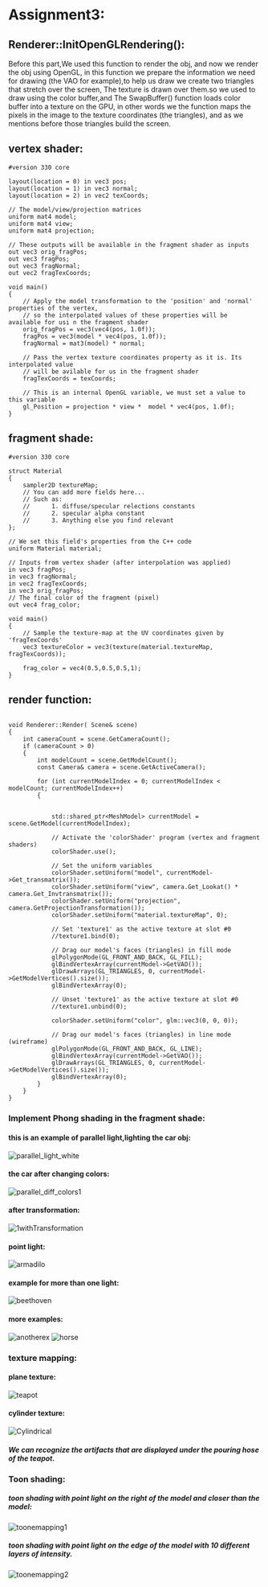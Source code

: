 # Assignment3:

## Renderer::InitOpenGLRendering():
Before this part,We used this function to render the obj, and now we render the obj using OpenGL, 
in this function we prepare the information we need for drawing (the VAO for example),to help us draw we create two triangles that stretch over the screen, The texture is drawn over them.so we used to draw using the color buffer,and The SwapBuffer() function loads color buffer into a texture on the GPU, in other words we the function maps the pixels in the image to the texture coordinates (the triangles), and as we mentions before those triangles build the screen.


## vertex shader:
~~~    				
#version 330 core

layout(location = 0) in vec3 pos;
layout(location = 1) in vec3 normal;
layout(location = 2) in vec2 texCoords;

// The model/view/projection matrices
uniform mat4 model;
uniform mat4 view;
uniform mat4 projection;

// These outputs will be available in the fragment shader as inputs
out vec3 orig_fragPos;
out vec3 fragPos;
out vec3 fragNormal;
out vec2 fragTexCoords;

void main()
{
	// Apply the model transformation to the 'position' and 'normal' properties of the vertex,
	// so the interpolated values of these properties will be available for usi n the fragment shader
	orig_fragPos = vec3(vec4(pos, 1.0f));
	fragPos = vec3(model * vec4(pos, 1.0f));
	fragNormal = mat3(model) * normal;

	// Pass the vertex texture coordinates property as it is. Its interpolated value
	// will be avilable for us in the fragment shader
	fragTexCoords = texCoords;

	// This is an internal OpenGL variable, we must set a value to this variable
	gl_Position = projection * view *  model * vec4(pos, 1.0f);
}
~~~

##  fragment shade:
~~~
#version 330 core

struct Material
{
	sampler2D textureMap;
	// You can add more fields here...
	// Such as:
	//		1. diffuse/specular relections constants
	//		2. specular alpha constant
	//		3. Anything else you find relevant
};

// We set this field's properties from the C++ code
uniform Material material;

// Inputs from vertex shader (after interpolation was applied)
in vec3 fragPos;
in vec3 fragNormal;
in vec2 fragTexCoords;
in vec3 orig_fragPos;
// The final color of the fragment (pixel)
out vec4 frag_color;

void main()
{
	// Sample the texture-map at the UV coordinates given by 'fragTexCoords'
	vec3 textureColor = vec3(texture(material.textureMap, fragTexCoords));

	frag_color = vec4(0.5,0.5,0.5,1);
}
~~~

## render function:
~~~

void Renderer::Render( Scene& scene)
{
	int cameraCount = scene.GetCameraCount();
	if (cameraCount > 0)
	{
		int modelCount = scene.GetModelCount();
		const Camera& camera = scene.GetActiveCamera();

		for (int currentModelIndex = 0; currentModelIndex < modelCount; currentModelIndex++)
		{

			
			std::shared_ptr<MeshModel> currentModel = scene.GetModel(currentModelIndex);

			// Activate the 'colorShader' program (vertex and fragment shaders)
			colorShader.use();

			// Set the uniform variables
			colorShader.setUniform("model", currentModel->Get_transmatrix());
			colorShader.setUniform("view", camera.Get_Lookat() * camera.Get_Invtransmatrix());
			colorShader.setUniform("projection", camera.GetProjectionTransformation());
			colorShader.setUniform("material.textureMap", 0);

			// Set 'texture1' as the active texture at slot #0
			//texture1.bind(0);

			// Drag our model's faces (triangles) in fill mode
			glPolygonMode(GL_FRONT_AND_BACK, GL_FILL);
			glBindVertexArray(currentModel->GetVAO());
			glDrawArrays(GL_TRIANGLES, 0, currentModel->GetModelVertices().size());
			glBindVertexArray(0);

			// Unset 'texture1' as the active texture at slot #0
			//texture1.unbind(0);

			colorShader.setUniform("color", glm::vec3(0, 0, 0));

			// Drag our model's faces (triangles) in line mode (wireframe)
			glPolygonMode(GL_FRONT_AND_BACK, GL_LINE);
			glBindVertexArray(currentModel->GetVAO());
			glDrawArrays(GL_TRIANGLES, 0, currentModel->GetModelVertices().size());
			glBindVertexArray(0);
		}
	}
}
~~~

### Implement Phong shading in the fragment shade:
#### this is an example of parallel light,lighting the car obj:

![parallel_light_white](https://github.com/HaifaGraphicsCourses/computergraphics2021-fidaa/blob/master/parallel_light_white.png)

#### the car after changing colors:
![parallel_diff_colors1](https://github.com/HaifaGraphicsCourses/computergraphics2021-fidaa/blob/master/parallel_diff_colors1.png)

#### after transformation:
![1withTransformation](https://github.com/HaifaGraphicsCourses/computergraphics2021-fidaa/blob/master/1withTransformation.png)

#### point light:
![armadilo](https://github.com/HaifaGraphicsCourses/computergraphics2021-fidaa/blob/master/armadilo.JPG)

#### example for more than one light:
![beethoven](https://github.com/HaifaGraphicsCourses/computergraphics2021-fidaa/blob/master/beethoven.JPG)
#### more examples: 
![anotherex](https://github.com/HaifaGraphicsCourses/computergraphics2021-fidaa/blob/master/anotherex.png)
![horse](https://github.com/HaifaGraphicsCourses/computergraphics2021-fidaa/blob/master/horse.JPG)

### texture mapping:
#### plane texture:

![teapot](https://github.com/HaifaGraphicsCourses/computergraphics2021-fidaa/blob/master/teapot.JPG)
#### cylinder texture:
![Cylindrical](https://github.com/HaifaGraphicsCourses/computergraphics2021-fidaa/blob/master/Cylindrical.png)

##### We can recognize the artifacts that are displayed under the pouring hose of the teapot.

### Toon shading:
##### toon shading with point light on the right of the model and closer than the model:
![toonemapping1](https://github.com/HaifaGraphicsCourses/computergraphics2021-fidaa/blob/master/toonemapping1.jpeg)

##### toon shading with point light on the edge of the model with 10 different layers of intensity.
![toonemapping2](https://github.com/HaifaGraphicsCourses/computergraphics2021-fidaa/blob/master/toonemapping2.jpeg)